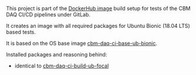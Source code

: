 This project is part of the [DockerHub image](https://hub.docker.com/u/wfjm)
build setup for tests of the CBM DAQ CI/CD pipelines under GitLab.

It creates an image with all required packages for Ubuntu Bionic (18.04 LTS)
based tests.

It is based on the OS base image
[cbm-daq-ci-base-ub-bionic](https://github.com/wamu2/cbm-daq-ci-base-ub-bionic).

Installed packages and reasoning behind:
- identical to [cbm-daq-ci-build-ub-focal](https://github.com/wamu2/cbm-daq-ci-build-ub-focal/blob/master/README.md)

